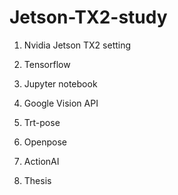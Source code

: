 # Jetson-TX2-study

1. Nvidia Jetson TX2 setting     

2. Tensorflow  

3. Jupyter notebook  

4. Google Vision API  

5. Trt-pose  

6. Openpose  

7. ActionAI

8. Thesis  
